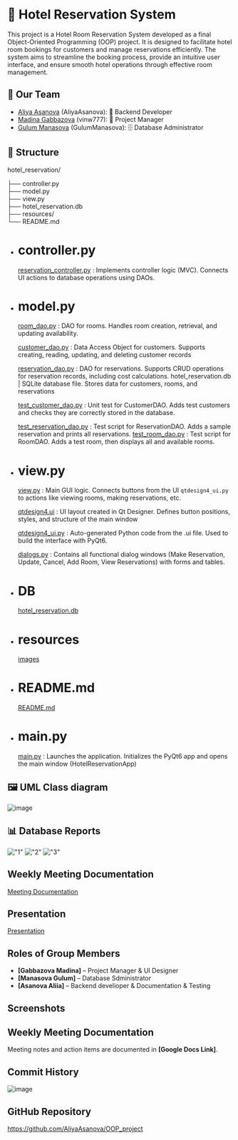 # 🏨 Hotel Reservation System

This project is a Hotel Room Reservation System developed as a final Object-Oriented Programming (OOP) project. It is designed to facilitate hotel room bookings for customers and manage reservations efficiently. The system aims to streamline the booking process, provide an intuitive user interface, and ensure smooth hotel operations through effective room management.

## 👥 Our Team
- [Aliya Asanova](https://github.com/AliyaAsanova) (AliyaAsanova): 🧠 Backend Developer 
- [Madina Gabbazova](https://github.com/vinw777) (vinw777): 🎨 Project Manager
- [Gulum Manasova](https://github.com/GulumManasova) (GulumManasova): 🗄️ Database Administrator

## 📂 Structure

hotel_reservation/

├── controller.py       
├── model.py           
├── view.py             
├── hotel_reservation.db  
├── resources/          
└── README.md   

- # controller.py
    [reservation_controller.py](https://github.com/AliyaAsanova/OOP_project/blob/master/reservation_controller.py) : Implements controller logic (MVC). Connects UI actions to database operations using DAOs.

-  # model.py 
    [room_dao.py](https://github.com/AliyaAsanova/OOP_project/blob/master/room_dao.py) : DAO for rooms. Handles room creation, retrieval, and updating availability.

    [customer_dao.py](https://github.com/AliyaAsanova/OOP_project/blob/master/customer_dao.py) : Data Access Object for customers. Supports creating, reading, updating, and deleting customer records
    
    [reservation_dao.py](https://github.com/AliyaAsanova/OOP_project/blob/master/reservation_dao.py) : DAO for reservations. Supports CRUD operations for reservation records, including cost calculations.
hotel_reservation.db | SQLite database file. Stores data for customers, rooms, and reservations

    [test_customer_dao.py](https://github.com/AliyaAsanova/OOP_project/blob/master/test_customer_dao.py) : Unit test for CustomerDAO. Adds test customers and checks they are correctly stored in the database.

    [test_reservation_dao.py](https://github.com/AliyaAsanova/OOP_project/blob/master/test_reservation_dao.py) : Test script for ReservationDAO. Adds a sample reservation and prints all reservations.
    [test_room_dao.py](https://github.com/AliyaAsanova/OOP_project/blob/master/test_room_dao.py) : Test script for RoomDAO. Adds a test room, then displays all and available rooms.


- # view.py
    [view.py](https://github.com/AliyaAsanova/OOP_project/blob/master/view.py)  : Main GUI logic. Connects buttons from the UI `qtdesign4_ui.py` to actions like viewing rooms, making reservations, etc.

    [qtdesign4.ui](https://github.com/AliyaAsanova/OOP_project/blob/master/qtdesign4.ui)  : UI layout created in Qt Designer. Defines button positions, styles, and structure of the main window

    [qtdesign4_ui.py](https://github.com/AliyaAsanova/OOP_project/blob/master/qtdesign4_ui.py) :  Auto-generated Python code from the .ui file. Used to build the interface with PyQt6.
    
    [dialogs.py](https://github.com/AliyaAsanova/OOP_project/blob/master/dialogs.py) : Contains all functional dialog windows (Make Reservation, Update, Cancel, Add Room, View Reservations) with forms and tables.



- # DB
    [hotel_reservation.db](https://github.com/AliyaAsanova/OOP_project/blob/master/hotel_reservation.db)

 - # resources
    [images](https://github.com/AliyaAsanova/OOP_project/tree/master/images)
 
 - # README.md
    [README.md](https://github.com/AliyaAsanova/OOP_project/blob/master/README.md)

- # main.py 
    [main.py](https://github.com/AliyaAsanova/OOP_project/blob/master/main.py) : Launches the application. Initializes the PyQt6 app and opens the main window (HotelReservationApp)




##  🖼️ UML Class diagram
![image](images/uml.png)




## 📊 Database Reports
!["1"](images/customer.png)
!["2"](images/reservations.png)
!["3"](images/rooms.png)


## Weekly Meeting Documentation
[Meeting Documentation](https://docs.google.com/document/d/1_htmtroq5o1iu5VNKjSZXFNl-JBeMTzT/edit?usp=drivesdk&ouid=108611784893782046760&rtpof=true&sd=true)


## Presentation 
[Presentation](https://www.canva.com/design/DAGjwX11IKM/P5UfgfNe-QNC-kTOExqvpQ/edit?utm_content=DAGjwX11IKM&utm_campaign=designshare&utm_medium=link2&utm_source=sharebutton)

## Roles of Group Members
- **[Gabbazova Madina]** – Project Manager & UI Designer
- **[Manasova Gulum]** – Database Sdministrator 
- **[Asanova Aliia]** – Backend develioper & Documentation & Testing

## Screenshots




## Weekly Meeting Documentation
Meeting notes and action items are documented in **[Google Docs Link]**.

## Commit History
![image](images/commits.png)


## GitHub Repository
https://github.com/AliyaAsanova/OOP_project


